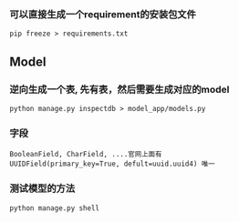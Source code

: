 ### 可以直接生成一个requirement的安装包文件
~~~
pip freeze > requirements.txt
~~~

## Model
### 逆向生成一个表, 先有表，然后需要生成对应的model
~~~ 
python manage.py inspectdb > model_app/models.py
~~~
### 字段
~~~
BooleanField, CharField, ....官网上面有
UUIDField(primary_key=True, defult=uuid.uuid4) 唯一
~~~

### 测试模型的方法
~~~
python manage.py shell
~~~